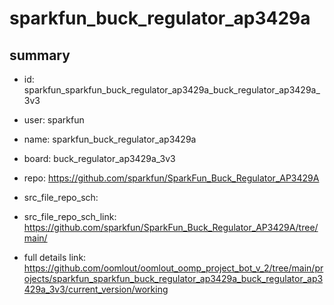 # sparkfun_buck_regulator_ap3429a
 
## summary 
* id: sparkfun_sparkfun_buck_regulator_ap3429a_buck_regulator_ap3429a_3v3
* user: sparkfun
* name: sparkfun_buck_regulator_ap3429a
* board: buck_regulator_ap3429a_3v3
* repo: https://github.com/sparkfun/SparkFun_Buck_Regulator_AP3429A



* src_file_repo_sch: 
* src_file_repo_sch_link: https://github.com/sparkfun/SparkFun_Buck_Regulator_AP3429A/tree/main/
* full details link: https://github.com/oomlout/oomlout_oomp_project_bot_v_2/tree/main/projects/sparkfun_sparkfun_buck_regulator_ap3429a_buck_regulator_ap3429a_3v3/current_version/working  







